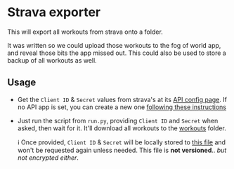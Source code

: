 # Strava exporter

This will export all workouts from strava onto a folder.

It was written so we could upload those workouts to the fog of world app, and reveal those bits the app missed out. This could also be used to store a backup of all workouts as well.

## Usage

- Get the `Client ID` & `Secret` values from strava's at its [API config page](https://www.strava.com/settings/api). If no API app is set, you can create a new one [following these instructions](https://developers.strava.com/docs/getting-started/#account)

- Just run the script from `run.py`, providing `Client ID` and `Secret` when asked, then wait for it. It'll download all workouts to the [workouts](./workouts/) folder. 

  ℹ️ Once provided, `Client ID` & `Secret` will be locally stored to [this file](./temp/secrets.json) and won't be requested again unless needed. This file is **not versioned**.. *but not encrypted either*.
